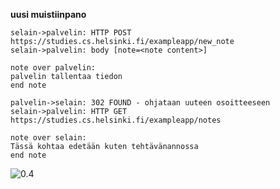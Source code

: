 **uusi muistiinpano**

```
selain->palvelin: HTTP POST https://studies.cs.helsinki.fi/exampleapp/new_note
selain->palvelin: body [note=<note content>]

note over palvelin:
palvelin tallentaa tiedon
end note

palvelin->selain: 302 FOUND - ohjataan uuteen osoitteeseen
selain->palvelin: HTTP GET https://studies.cs.helsinki.fi/exampleapp/notes

note over selain:
Tässä kohtaa edetään kuten tehtävänannossa
end note
```

![0.4][kaavio]


[kaavio]: 4.png "Sekvenssikaavio"
